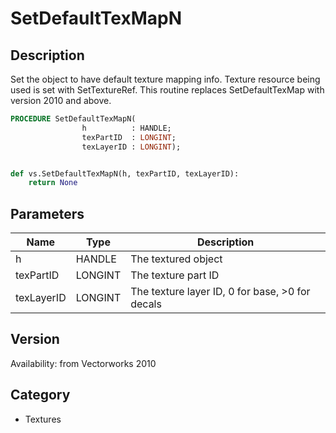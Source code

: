 # SetDefaultTexMapN

## Description
Set the object to have default texture mapping info. Texture resource being used is set with SetTextureRef. This routine replaces SetDefaultTexMap with version 2010 and above.

```pascal
PROCEDURE SetDefaultTexMapN(
				h          : HANDLE;
				texPartID  : LONGINT;
				texLayerID : LONGINT);
```

```python

def vs.SetDefaultTexMapN(h, texPartID, texLayerID):
    return None
```

## Parameters
|Name|Type|Description|
|---|---|---|
|h|HANDLE|The textured object|
|texPartID|LONGINT|The texture part ID|
|texLayerID|LONGINT|The texture layer ID, 0 for base, &gt;0 for decals|

## Version
Availability: from Vectorworks 2010
## Category
* Textures

